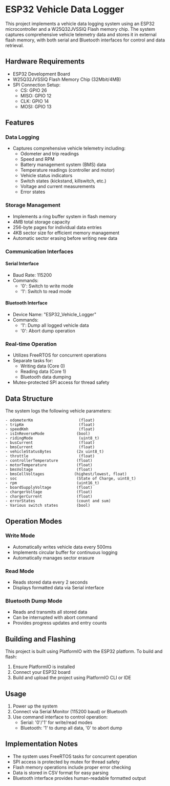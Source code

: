 # ESP32 Vehicle Data Logger

This project implements a vehicle data logging system using an ESP32 microcontroller and a W25Q32JVSSIQ Flash memory chip. The system captures comprehensive vehicle telemetry data and stores it in external flash memory, with both serial and Bluetooth interfaces for control and data retrieval.

## Hardware Requirements

- ESP32 Development Board
- W25Q32JVSSIQ Flash Memory Chip (32Mbit/4MB)
- SPI Connection Setup:
  - CS: GPIO 26
  - MISO: GPIO 12
  - CLK: GPIO 14
  - MOSI: GPIO 13

## Features

### Data Logging
- Captures comprehensive vehicle telemetry including:
  - Odometer and trip readings
  - Speed and RPM
  - Battery management system (BMS) data
  - Temperature readings (controller and motor)
  - Vehicle status indicators
  - Switch states (kickstand, killswitch, etc.)
  - Voltage and current measurements
  - Error states

### Storage Management
- Implements a ring buffer system in flash memory
- 4MB total storage capacity
- 256-byte pages for individual data entries
- 4KB sector size for efficient memory management
- Automatic sector erasing before writing new data

### Communication Interfaces

#### Serial Interface
- Baud Rate: 115200
- Commands:
  - '0': Switch to write mode
  - '1': Switch to read mode

#### Bluetooth Interface
- Device Name: "ESP32_Vehicle_Logger"
- Commands:
  - '1': Dump all logged vehicle data
  - '0': Abort dump operation

### Real-time Operation
- Utilizes FreeRTOS for concurrent operations
- Separate tasks for:
  - Writing data (Core 0)
  - Reading data (Core 1)
  - Bluetooth data dumping
- Mutex-protected SPI access for thread safety

## Data Structure
The system logs the following vehicle parameters:
```
- odometerKm                    (float)
- tripKm                        (float)
- speedKmh                      (float)
- isInReverseMode              (bool)
- ridingMode                    (uint8_t)
- busCurrent                    (float)
- bmsCurrent                    (float)
- vehicleStatusBytes           (2x uint8_t)
- throttle                      (float)
- controllerTemperature        (float)
- motorTemperature             (float)
- bmsVoltage                   (float)
- bmsCellVoltages             (highest/lowest, float)
- soc                          (State of Charge, uint8_t)
- rpm                          (uint16_t)
- boardSupplyVoltage           (float)
- chargerVoltage               (float)
- chargerCurrent               (float)
- errorStates                  (count and sum)
- Various switch states        (bool)
```

## Operation Modes

### Write Mode
- Automatically writes vehicle data every 500ms
- Implements circular buffer for continuous logging
- Automatically manages sector erasure

### Read Mode
- Reads stored data every 2 seconds
- Displays formatted data via Serial interface

### Bluetooth Dump Mode
- Reads and transmits all stored data
- Can be interrupted with abort command
- Provides progress updates and entry counts

## Building and Flashing

This project is built using PlatformIO with the ESP32 platform. To build and flash:

1. Ensure PlatformIO is installed
2. Connect your ESP32 board
3. Build and upload the project using PlatformIO CLI or IDE

## Usage

1. Power up the system
2. Connect via Serial Monitor (115200 baud) or Bluetooth
3. Use command interface to control operation:
   - Serial: '0'/'1' for write/read modes
   - Bluetooth: '1' to dump all data, '0' to abort dump

## Implementation Notes

- The system uses FreeRTOS tasks for concurrent operation
- SPI access is protected by mutex for thread safety
- Flash memory operations include proper error checking
- Data is stored in CSV format for easy parsing
- Bluetooth interface provides human-readable formatted output
